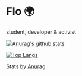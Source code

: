 # Flo 🌍
student, developer & activist

[![Anurag's github stats](https://github-readme-stats.vercel.app/api?username=flomero&count_private=true)](https://github.com/anuraghazra/github-readme-stats)

[![Top Langs](https://github-readme-stats.vercel.app/api/top-langs/?username=flomero)](https://github.com/anuraghazra/github-readme-stats&layout=compact)

Stats by [Anurag](https://github.com/anuraghazra/github-readme-stats)

<!--
**flomero/flomero** is a ✨ _special_ ✨ repository because its `README.md` (this file) appears on your GitHub profile.

Here are some ideas to get you started:

- 🔭 I’m currently working on ...
- 🌱 I’m currently learning ...
- 👯 I’m looking to collaborate on ...
- 🤔 I’m looking for help with ...
- 💬 Ask me about ...
- 📫 How to reach me: ...
- 😄 Pronouns: ...
- ⚡ Fun fact: ...
-->
